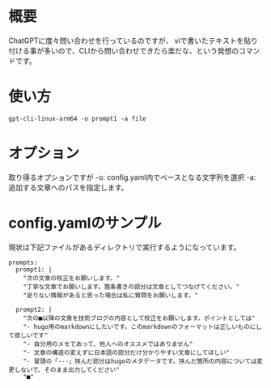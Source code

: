 # 概要

ChatGPTに度々問い合わせを行っているのですが、
viで書いたテキストを貼り付ける事が多いので、CLIから問い合わせできたら楽だな、という発想のコマンドです。

# 使い方

```
gpt-cli-linux-arm64 -o prompt1 -a file
```

# オプション

取り得るオプションですが
-o: config.yaml内でベースとなる文字列を選択
-a: 追加する文章へのパスを指定します。

# config.yamlのサンプル

現状は下記ファイルがあるディレクトリで実行するようになっています。

```
prompts:
  prompt1: |
    "次の文章の校正をお願いします。"
    "丁寧な文章でお願いします。箇条書きの部分は文章としてつなげてください。"
    "足りない情報があると思った場合は私に質問をお願いします。"

  prompt2: |
    "次の■以降の文章を技術ブログの内容として校正をお願いします。ポイントとしては"
    "- hugo用のmarkdownにしたいです。このmarkdownのフォーマットは正しいものにして欲しいです"
    "- 自分用のメモであって、他人へのオススメではありません"
    "- 文章の構造の変えずに日本語の部分だけ分かりやすい文章にしてほしい"
    "- 冒頭の「---」挟んだ部分はhugoのメタデータです。挟んだ箇所の内容については変更しないで、そのまま出力してください"
    "■"
```
